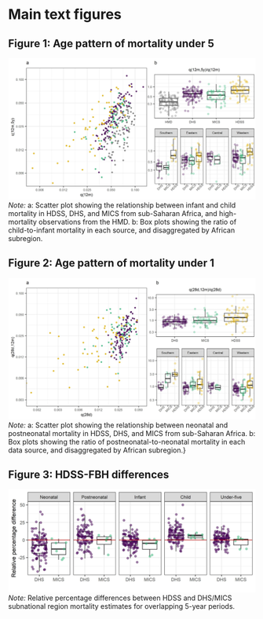 # Main text figures

## Figure 1: Age pattern of mortality under 5
![fig1](fig1.jpeg)
*Note:* a: Scatter plot showing the relationship between infant and child mortality in HDSS, DHS, and MICS from sub-Saharan Africa, and high-mortality observations from the HMD. b: Box plots showing the ratio of child-to-infant mortality in each source, and disaggregated by African subregion.

## Figure 2: Age pattern of mortality under 1
![fig2](fig2.jpeg)
*Note:* a: Scatter plot showing the relationship between neonatal and postneonatal mortality in HDSS, DHS, and MICS from sub-Saharan Africa. b: Box plots showing the ratio of postneonatal-to-neonatal mortality in each data source, and disaggregated by African subregion.}

## Figure 3: HDSS-FBH differences
![fig3](fig3.jpeg)
*Note:* Relative percentage differences between HDSS and DHS/MICS subnational region mortality estimates for overlapping 5-year periods.